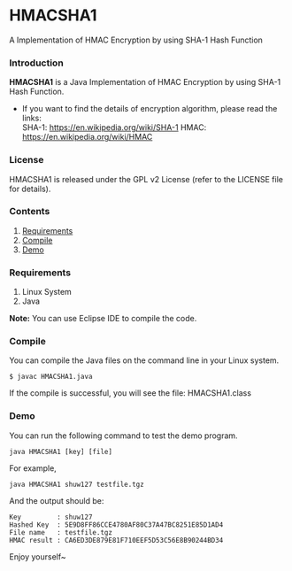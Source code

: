 # HMACSHA1
A Implementation of HMAC Encryption by using SHA-1 Hash Function

### Introduction
**HMACSHA1** is a Java Implementation of HMAC Encryption by using SHA-1 Hash Function.
 - If you want to find the details of encryption algorithm, please read the links:  
 SHA-1: https://en.wikipedia.org/wiki/SHA-1
 HMAC:  https://en.wikipedia.org/wiki/HMAC


### License
HMACSHA1 is released under the GPL v2 License (refer to the LICENSE file for details).

### Contents
1. [Requirements](#requirements)
2. [Compile](#compile)
3. [Demo](#demo)

### Requirements

1. Linux System
2. Java

**Note:** You can use Eclipse IDE to compile the code.

### Compile

You can compile the Java files on the command line in your Linux system. 

``` Shell
$ javac HMACSHA1.java
```

If the compile is successful, you will see the file: HMACSHA1.class

### Demo

You can run the following command to test the demo program.

``` Shell
java HMACSHA1 [key] [file]
```

For example,

``` Shell
java HMACSHA1 shuw127 testfile.tgz
```

And the output should be:
``` Shell
Key         : shuw127
Hashed Key  : 5E9D8FF86CCE4780AF80C37A47BC8251E85D1AD4
File name   : testfile.tgz
HMAC result : CA6ED3DE879E81F710EEF5D53C56E8B90244BD34
```


Enjoy yourself~
